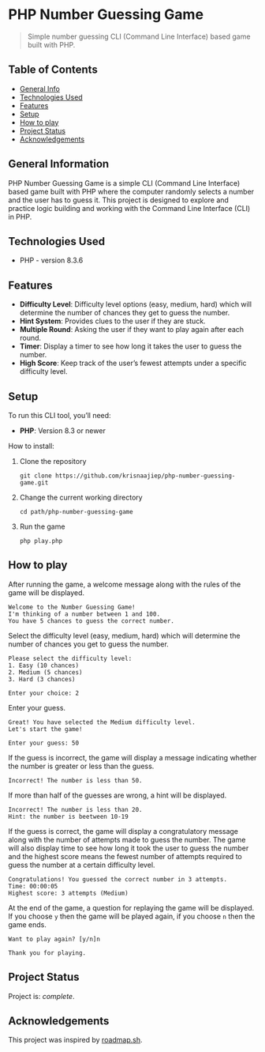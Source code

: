 # PHP Number Guessing Game
> Simple number guessing CLI (Command Line Interface) based game built with PHP.

## Table of Contents
* [General Info](#general-information)
* [Technologies Used](#technologies-used)
* [Features](#features)
* [Setup](#setup)
* [How to play](#how-to-play)
* [Project Status](#project-status)
* [Acknowledgements](#acknowledgements)

## General Information
PHP Number Guessing Game is a simple CLI (Command Line Interface) based game built with PHP where the computer randomly selects a number and the user has to guess it. This project is designed to explore and practice logic building and working with the Command Line Interface (CLI) in PHP.

## Technologies Used
- PHP - version 8.3.6

## Features
- **Difficulty Level**: Difficulty level options (easy, medium, hard) which will determine the number of chances they get to guess the number.
- **Hint System**: Provides clues to the user if they are stuck.
- **Multiple Round**: Asking the user if they want to play again after each round.
- **Timer**: Display a timer to see how long it takes the user to guess the number.
- **High Score**: Keep track of the user’s fewest attempts under a specific difficulty level.

## Setup
To run this CLI tool, you’ll need:
- **PHP**: Version 8.3 or newer

How to install:
1. Clone the repository
   ```shell script
   git clone https://github.com/krisnaajiep/php-number-guessing-game.git
   ```

2. Change the current working directory
   ```shell script
   cd path/php-number-guessing-game
   ```

3. Run the game
   ```shell script
   php play.php
   ```

## How to play
After running the game, a welcome message along with the rules of the game will be displayed.

```shell script
Welcome to the Number Guessing Game!
I'm thinking of a number between 1 and 100.
You have 5 chances to guess the correct number.
```

Select the difficulty level (easy, medium, hard) which will determine the number of chances you get to guess the number.

```shell script
Please select the difficulty level:
1. Easy (10 chances)
2. Medium (5 chances)
3. Hard (3 chances)

Enter your choice: 2
```

Enter your guess.

```shell script
Great! You have selected the Medium difficulty level.
Let's start the game!

Enter your guess: 50
```

If the guess is incorrect, the game will display a message indicating whether the number is greater or less than the guess.

```shell script
Incorrect! The number is less than 50.
```

If more than half of the guesses are wrong, a hint will be displayed.

```shell script
Incorrect! The number is less than 20.
Hint: the number is beetween 10-19
```

If the guess is correct, the game will display a congratulatory message along with the number of attempts made to guess the number. The game will also display time to see how long it took the user to guess the number and the highest score means the fewest number of attempts required to guess the number at a certain difficulty level.

```shell script
Congratulations! You guessed the correct number in 3 attempts.
Time: 00:00:05
Highest score: 3 attempts (Medium)
```

At the end of the game, a question for replaying the game will be displayed. If you choose `y` then the game will be played again, if you choose `n` then the game ends.

```shell script
Want to play again? [y/n]n

Thank you for playing.
```

## Project Status
Project is: _complete_.

## Acknowledgements
This project was inspired by [roadmap.sh](https://roadmap.sh/projects/number-guessing-game).
